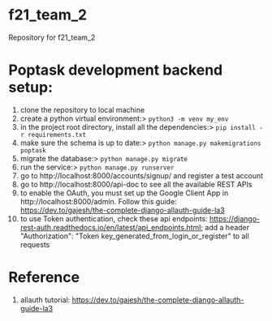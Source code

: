 # f21_team_2
Repository for f21_team_2

# Poptask development backend setup:
1. clone the repository to local machine
2. create a python virtual environment:> `python3 -m venv my_env `
3. in the project root directory, install all the dependencies:> `pip install -r requirements.txt`
4. make sure the schema is up to date:> `python manage.py makemigrations poptask`
5. migrate the database:> `python manage.py migrate`
6. run the service:> `python manage.py runserver`
7. go to http://localhost:8000/accounts/signup/ and register a test account
8. go to http://localhost:8000/api-doc to see all the available REST APIs
9. to enable the OAuth, you must set up the Google Client App in http://localhost:8000/admin. Follow this guide: https://dev.to/gajesh/the-complete-django-allauth-guide-la3
10. to use Token authentication, check these api endpoints: https://django-rest-auth.readthedocs.io/en/latest/api_endpoints.html; add a header "Authorization": "Token key_generated_from_login_or_register" to all requests

# Reference
1. allauth tutorial: https://dev.to/gajesh/the-complete-django-allauth-guide-la3
